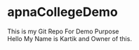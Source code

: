 # apnaCollegeDemo
This is my Git Repo For Demo Purpose
<br>
Hello My Name is Kartik and Owner of this.
